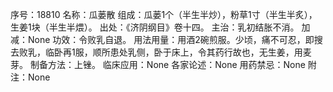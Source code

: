序号：18810
名称：瓜蒌散
组成：瓜蒌1个（半生半炒），粉草1寸（半生半炙），生姜1块（半生半煨）。
出处：《济阴纲目》卷十四。
主治：乳初结胀不消。
加减：None
功效：令败乳自退。
用法用量：用酒2碗煎服。少顷，痛不可忍，即搜去败乳，临卧再1服，顺所患处乳侧，卧于床上，令其药行故也，无生姜，用麦芽。
制备方法：上锉。
临床应用：None
各家论述：None
用药禁忌：None
附注：None
